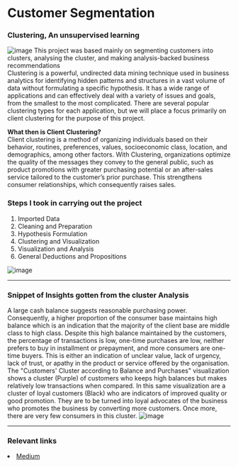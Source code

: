 # **Customer Segmentation**
### Clustering, An unsupervised learning
![image](https://user-images.githubusercontent.com/111154738/189177987-fcbc42a6-b98b-4d1d-b788-7229655e6b51.png)
This project was based mainly on segmenting customers into clusters, analysing the cluster, and making analysis-backed business recommendations <br>
Clustering is a powerful, undirected data mining technique used in business analytics for identifying hidden patterns and structures in a vast volume of data without formulating a specific hypothesis. It has a wide range of applications and can effectively deal with a variety of issues and goals, from the smallest to the most complicated. There are several popular clustering types for each application, but we will place a focus primarily on client clustering for the purpose of this project. <p>  

**What then is Client Clustering?** <br>
Client clustering is a method of organizing individuals based on their behavior, routines, preferences, values, socioeconomic class, location, and demographics, among other factors. With Clustering, organizations optimize the quality of the messages they convey to the general public, such as product promotions with greater purchasing potential or an after-sales service tailored to the customer’s prior purchase. This strengthens consumer relationships, which consequently raises sales. <br>
### Steps I took in carrying out the project <br>
1. Imported Data
2. Cleaning and Preparation
3. Hypothesis Formulation
4. Clustering and Visualization
5. Visualization and Analysis
6. General Deductions and Propositions

![image](https://user-images.githubusercontent.com/111154738/189178342-a6c0d76c-a96d-402e-8283-09fac256dd02.png)<hr>

### Snippet of Insights gotten from the cluster Analysis
A large cash balance suggests reasonable purchasing power. Consequently, a higher proportion of the consumer base maintains high balance which is an indication that the majority of the client base are middle class to high class. Despite this high balance maintained by the customers, the percentage of transactions is low, one-time purchases are low, neither prefers to buy in installment or prepayment, and more consumers are one-time buyers. This is either an indication of unclear value, lack of urgency, lack of trust, or apathy in the product or service offered by the organisation.<br>
The "Customers' Cluster according to Balance and Purchases" visualization shows a cluster (Purple) of customers who keeps high balances but makes relatively low transactions when compared. In this same visualization are a cluster of loyal customers (Black) who are indicators of improved quality or good promotion. They are to be turned into loyal advocates of the business who promotes the business by converting more customers. Once more, there are very few consumers in this cluster.
![image](https://user-images.githubusercontent.com/111154738/189180891-6c457326-4c17-4066-b972-56381e5a84cc.png) <hr>

### Relevant links
<li><a href="https://medium.com/@workwithehiz/customer-segmentation-with-k-means-clustering-60678a83fca5">Medium</a>
